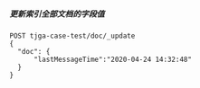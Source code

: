 ##### 更新索引全部文档的字段值

```
POST tjga-case-test/doc/_update
{
  "doc": {
      "lastMessageTime":"2020-04-24 14:32:48"
  }
}
```

